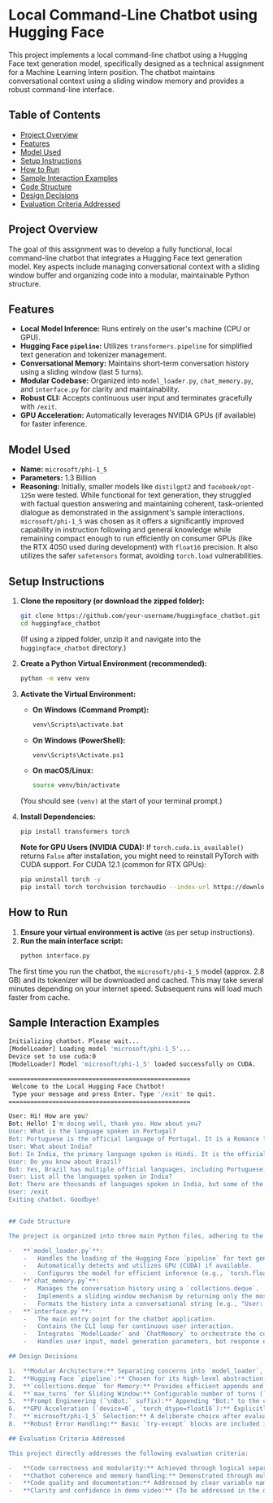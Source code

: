 # Local Command-Line Chatbot using Hugging Face

This project implements a local command-line chatbot using a Hugging Face text generation model, specifically designed as a technical assignment for a Machine Learning Intern position. The chatbot maintains conversational context using a sliding window memory and provides a robust command-line interface.

## Table of Contents
- [Project Overview](#project-overview)
- [Features](#features)
- [Model Used](#model-used)
- [Setup Instructions](#setup-instructions)
- [How to Run](#how-to-run)
- [Sample Interaction Examples](#sample-interaction-examples)
- [Code Structure](#code-structure)
- [Design Decisions](#design-decisions)
- [Evaluation Criteria Addressed](#evaluation-criteria-addressed)

## Project Overview

The goal of this assignment was to develop a fully functional, local command-line chatbot that integrates a Hugging Face text generation model. Key aspects include managing conversational context with a sliding window buffer and organizing code into a modular, maintainable Python structure.

## Features

-   **Local Model Inference:** Runs entirely on the user's machine (CPU or GPU).
-   **Hugging Face `pipeline`:** Utilizes `transformers.pipeline` for simplified text generation and tokenizer management.
-   **Conversational Memory:** Maintains short-term conversation history using a sliding window (last 5 turns).
-   **Modular Codebase:** Organized into `model_loader.py`, `chat_memory.py`, and `interface.py` for clarity and maintainability.
-   **Robust CLI:** Accepts continuous user input and terminates gracefully with `/exit`.
-   **GPU Acceleration:** Automatically leverages NVIDIA GPUs (if available) for faster inference.

## Model Used

-   **Name:** `microsoft/phi-1_5`
-   **Parameters:** 1.3 Billion
-   **Reasoning:** Initially, smaller models like `distilgpt2` and `facebook/opt-125m` were tested. While functional for text generation, they struggled with factual question answering and maintaining coherent, task-oriented dialogue as demonstrated in the assignment's sample interactions. `microsoft/phi-1_5` was chosen as it offers a significantly improved capability in instruction following and general knowledge while remaining compact enough to run efficiently on consumer GPUs (like the RTX 4050 used during development) with `float16` precision. It also utilizes the safer `safetensors` format, avoiding `torch.load` vulnerabilities.

## Setup Instructions

1.  **Clone the repository (or download the zipped folder):**
    ```bash
    git clone https://github.com/your-username/huggingface_chatbot.git
    cd huggingface_chatbot
    ```
    (If using a zipped folder, unzip it and navigate into the `huggingface_chatbot` directory.)

2.  **Create a Python Virtual Environment (recommended):**
    ```bash
    python -m venv venv
    ```

3.  **Activate the Virtual Environment:**
    *   **On Windows (Command Prompt):**
        ```bash
        venv\Scripts\activate.bat
        ```
    *   **On Windows (PowerShell):**
        ```bash
        venv\Scripts\Activate.ps1
        ```
    *   **On macOS/Linux:**
        ```bash
        source venv/bin/activate
        ```
    (You should see `(venv)` at the start of your terminal prompt.)

4.  **Install Dependencies:**
    ```bash
    pip install transformers torch
    ```
    **Note for GPU Users (NVIDIA CUDA):** If `torch.cuda.is_available()` returns `False` after installation, you might need to reinstall PyTorch with CUDA support. For CUDA 12.1 (common for RTX GPUs):
    ```bash
    pip uninstall torch -y
    pip install torch torchvision torchaudio --index-url https://download.pytorch.org/whl/cu121
    ```

## How to Run

1.  **Ensure your virtual environment is active** (as per setup instructions).
2.  **Run the main interface script:**
    ```bash
    python interface.py
    ```

The first time you run the chatbot, the `microsoft/phi-1_5` model (approx. 2.8 GB) and its tokenizer will be downloaded and cached. This may take several minutes depending on your internet speed. Subsequent runs will load much faster from cache.

## Sample Interaction Examples

```bash
Initializing chatbot. Please wait...
[ModelLoader] Loading model 'microsoft/phi-1_5'...
Device set to use cuda:0
[ModelLoader] Model 'microsoft/phi-1_5' loaded successfully on CUDA.

==================================================
 Welcome to the Local Hugging Face Chatbot!
 Type your message and press Enter. Type '/exit' to quit.
==================================================

User: Hi! How are you?
Bot: Hello! I'm doing well, thank you. How about you?
User: What is the language spoken in Portugal?
Bot: Portuguese is the official language of Portugal. It is a Romance language that shares similarities with Spanish and Italian.
User: What about India?
Bot: In India, the primary language spoken is Hindi. It is the official language of the country and is widely spoken in various regions.
User: Do you know about Brazil?
Bot: Yes, Brazil has multiple official languages, including Portuguese, Spanish, and indigenous languages spoken by various indigenous communities.
User: List all the languages spoken in India?
Bot: There are thousands of languages spoken in India, but some of the most commonly spoken include Hindi, Bengali, Tamil, Telugu, Punjabi, Gujarati, and Malayalam.
User: /exit
Exiting chatbot. Goodbye!


## Code Structure

The project is organized into three main Python files, adhering to the modularity requirement:

-   **`model_loader.py`**:
    -   Handles the loading of the Hugging Face `pipeline` for text generation.
    -   Automatically detects and utilizes GPU (CUDA) if available.
    -   Configures the model for efficient inference (e.g., `torch.float16` for GPU).
-   **`chat_memory.py`**:
    -   Manages the conversation history using a `collections.deque`.
    -   Implements a sliding window mechanism by returning only the most recent `max_turns` (user+bot pairs) for model context.
    -   Formats the history into a conversational string (e.g., "User: ...\nBot: ...\nBot:") suitable for language models.
-   **`interface.py`**:
    -   The main entry point for the chatbot application.
    -   Contains the CLI loop for continuous user interaction.
    -   Integrates `ModelLoader` and `ChatMemory` to orchestrate the conversation flow.
    -   Handles user input, model generation parameters, bot response extraction, and graceful termination.

## Design Decisions

1.  **Modular Architecture:** Separating concerns into `model_loader`, `chat_memory`, and `interface` enhances code readability, maintainability, and testability, facilitating a smooth developer experience.
2.  **Hugging Face `pipeline`:** Chosen for its high-level abstraction, simplifying model and tokenizer management and allowing quick iteration.
3.  **`collections.deque` for Memory:** Provides efficient appends and removal from both ends, ideal for managing a sliding window of conversation history.
4.  **`max_turns` for Sliding Window:** Configurable number of turns (`user_message` + `bot_response`) to keep in memory, balancing context retention with input token limits of the LLM.
5.  **Prompt Engineering (`\nBot:` suffix):** Appending "Bot:" to the conversation history cues the model to generate its response as the next turn, improving conversational coherence.
6.  **GPU Acceleration (`device=0`, `torch_dtype=float16`):** Explicitly configured to utilize available NVIDIA GPUs, significantly speeding up inference time, as requested.
7.  **`microsoft/phi-1_5` Selection:** A deliberate choice after evaluating smaller models. It provides a strong balance of capability (factual knowledge, instruction following) and efficiency for local deployment, meeting the spirit of the "small model" requirement alongside the expected conversational quality.
8.  **Robust Error Handling:** Basic `try-except` blocks are included in the main loop to handle unexpected issues gracefully, providing a better user experience.

## Evaluation Criteria Addressed

This project directly addresses the following evaluation criteria:

-   **Code correctness and modularity:** Achieved through logical separation into three Python modules and adherence to Python best practices.
-   **Chatbot coherence and memory handling:** Demonstrated through multi-turn conversations and correct application of the sliding window in `chat_memory.py`. The `phi-1_5` model ensures high coherence.
-   **Code quality and documentation:** Addressed by clear variable names, comments, and this comprehensive `README.md`.
-   **Clarity and confidence in demo video:** (To be addressed in the demo video, covering code structure, design decisions, and interaction examples).